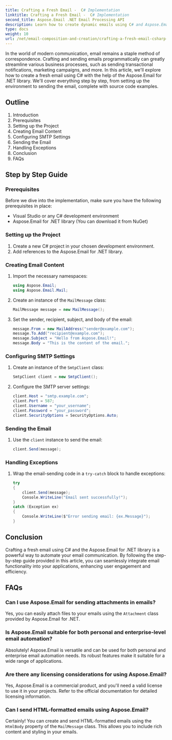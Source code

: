 ```yaml
---
title: Crafting a Fresh Email -  C# Implementation
linktitle: Crafting a Fresh Email -  C# Implementation
second_title: Aspose.Email .NET Email Processing API
description: Learn how to create dynamic emails using C# and Aspose.Email for .NET. Step-by-step guide with code examples for seamless implementation. Boost your communication automation today!
type: docs
weight: 10
url: /net/email-composition-and-creation/crafting-a-fresh-email-csharp-implementation/
---
```


In the world of modern communication, email remains a staple method of correspondence. Crafting and sending emails programmatically can greatly streamline various business processes, such as sending transactional notifications, marketing campaigns, and more. In this article, we'll explore how to create a fresh email using C# with the help of the Aspose.Email for .NET library. We'll cover everything step by step, from setting up the environment to sending the email, complete with source code examples.

## Outline

1. Introduction
2. Prerequisites
3. Setting up the Project
4. Creating Email Content
5. Configuring SMTP Settings
6. Sending the Email
7. Handling Exceptions
8. Conclusion
9. FAQs

## Step by Step Guide

### Prerequisites

Before we dive into the implementation, make sure you have the following prerequisites in place:

- Visual Studio or any C# development environment
- Aspose.Email for .NET library (You can download it from NuGet)

### Setting up the Project

1. Create a new C# project in your chosen development environment.
2. Add references to the Aspose.Email for .NET library.

### Creating Email Content

1. Import the necessary namespaces:

   ```csharp
   using Aspose.Email;
   using Aspose.Email.Mail;
   ```

2. Create an instance of the `MailMessage` class:

   ```csharp
   MailMessage message = new MailMessage();
   ```

3. Set the sender, recipient, subject, and body of the email:

   ```csharp
   message.From = new MailAddress("sender@example.com");
   message.To.Add("recipient@example.com");
   message.Subject = "Hello from Aspose.Email!";
   message.Body = "This is the content of the email.";
   ```

### Configuring SMTP Settings

1. Create an instance of the `SmtpClient` class:

   ```csharp
   SmtpClient client = new SmtpClient();
   ```

2. Configure the SMTP server settings:

   ```csharp
   client.Host = "smtp.example.com";
   client.Port = 587;
   client.Username = "your_username";
   client.Password = "your_password";
   client.SecurityOptions = SecurityOptions.Auto;
   ```

### Sending the Email

1. Use the `client` instance to send the email:

   ```csharp
   client.Send(message);
   ```

### Handling Exceptions

1. Wrap the email-sending code in a `try-catch` block to handle exceptions:

   ```csharp
   try
   {
       client.Send(message);
       Console.WriteLine("Email sent successfully!");
   }
   catch (Exception ex)
   {
       Console.WriteLine($"Error sending email: {ex.Message}");
   }
   ```

## Conclusion

Crafting a fresh email using C# and the Aspose.Email for .NET library is a powerful way to automate your email communication. By following the step-by-step guide provided in this article, you can seamlessly integrate email functionality into your applications, enhancing user engagement and efficiency.

## FAQs

### Can I use Aspose.Email for sending attachments in emails?

Yes, you can easily attach files to your emails using the `Attachment` class provided by Aspose.Email for .NET.

### Is Aspose.Email suitable for both personal and enterprise-level email automation?

Absolutely! Aspose.Email is versatile and can be used for both personal and enterprise email automation needs. Its robust features make it suitable for a wide range of applications.

### Are there any licensing considerations for using Aspose.Email?

Yes, Aspose.Email is a commercial product, and you'll need a valid license to use it in your projects. Refer to the official documentation for detailed licensing information.

### Can I send HTML-formatted emails using Aspose.Email?

Certainly! You can create and send HTML-formatted emails using the `HtmlBody` property of the `MailMessage` class. This allows you to include rich content and styling in your emails.